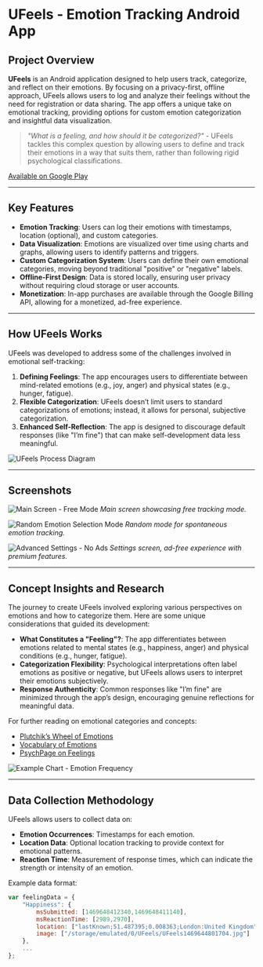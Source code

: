 # UFeels - Emotion Tracking Android App

## Project Overview

**UFeels** is an Android application designed to help users track, categorize, and reflect on their emotions. By focusing on a privacy-first, offline approach, UFeels allows users to log and analyze their feelings without the need for registration or data sharing. The app offers a unique take on emotional tracking, providing options for custom emotion categorization and insightful data visualization.

> _"What is a feeling, and how should it be categorized?"_ - UFeels tackles this complex question by allowing users to define and track their emotions in a way that suits them, rather than following rigid psychological classifications.

[Available on Google Play](https://play.google.com/store/apps/details?id=com.ideatheimage.ufeels)

---

## Key Features

- **Emotion Tracking**: Users can log their emotions with timestamps, location (optional), and custom categories.
- **Data Visualization**: Emotions are visualized over time using charts and graphs, allowing users to identify patterns and triggers.
- **Custom Categorization System**: Users can define their own emotional categories, moving beyond traditional "positive" or "negative" labels.
- **Offline-First Design**: Data is stored locally, ensuring user privacy without requiring cloud storage or user accounts.
- **Monetization**: In-app purchases are available through the Google Billing API, allowing for a monetized, ad-free experience.

---

## How UFeels Works

UFeels was developed to address some of the challenges involved in emotional self-tracking:

1. **Defining Feelings**: The app encourages users to differentiate between mind-related emotions (e.g., joy, anger) and physical states (e.g., hunger, fatigue).
2. **Flexible Categorization**: UFeels doesn’t limit users to standard categorizations of emotions; instead, it allows for personal, subjective categorization.
3. **Enhanced Self-Reflection**: The app is designed to discourage default responses (like "I’m fine") that can make self-development data less meaningful.

![UFeels Process Diagram](https://github.com/k-gintaras/UFeels-Showcase/blob/master/Diagrams/UFeels-diagram.gdraw)

---

## Screenshots

![Main Screen - Free Mode](https://github.com/k-gintaras/UFeels-Showcase/blob/master/Screenshots/in-app-screenshots/main-free.jpg)
_Main screen showcasing free tracking mode._

![Random Emotion Selection Mode](https://github.com/k-gintaras/UFeels-Showcase/blob/master/Screenshots/in-app-screenshots/random-mode.jpg)
_Random mode for spontaneous emotion tracking._

![Advanced Settings - No Ads](https://github.com/k-gintaras/UFeels-Showcase/blob/master/Screenshots/in-app-screenshots/settings-noads.jpg)
_Settings screen, ad-free experience with premium features._

---

## Concept Insights and Research

The journey to create UFeels involved exploring various perspectives on emotions and how to categorize them. Here are some unique considerations that guided its development:

- **What Constitutes a "Feeling"?**: The app differentiates between emotions related to mental states (e.g., happiness, anger) and physical conditions (e.g., hunger, fatigue).
- **Categorization Flexibility**: Psychological interpretations often label emotions as positive or negative, but UFeels allows users to interpret their emotions subjectively.
- **Response Authenticity**: Common responses like "I’m fine" are minimized through the app’s design, encouraging genuine reflections for meaningful data.

For further reading on emotional categories and concepts:

- [Plutchik’s Wheel of Emotions](https://en.wikipedia.org/wiki/Contrasting_and_categorization_of_emotions#Plutchik.27s_wheel_of_emotions)
- [Vocabulary of Emotions](https://www.vocabulary.com/lists/535865)
- [PsychPage on Feelings](http://www.psychpage.com/learning/library/assess/feelings.html)

![Example Chart - Emotion Frequency](https://github.com/k-gintaras/UFeels-Showcase/blob/master/Diagrams/Stats-Diagrams.gdraw)

---

## Data Collection Methodology

UFeels allows users to collect data on:

- **Emotion Occurrences**: Timestamps for each emotion.
- **Location Data**: Optional location tracking to provide context for emotional patterns.
- **Reaction Time**: Measurement of response times, which can indicate the strength or intensity of an emotion.

Example data format:

```javascript
var feelingData = {
    "Happiness": {
        msSubmitted: [1469648412340,1469648411140],
        msReactionTime: [2989,2970],
        location: ["lastKnown;51.487395;0.008363;London:United Kingdom"],
        image: ["/storage/emulated/0/UFeels/UFeels1469644801704.jpg"]
    },
    ...
};
```
